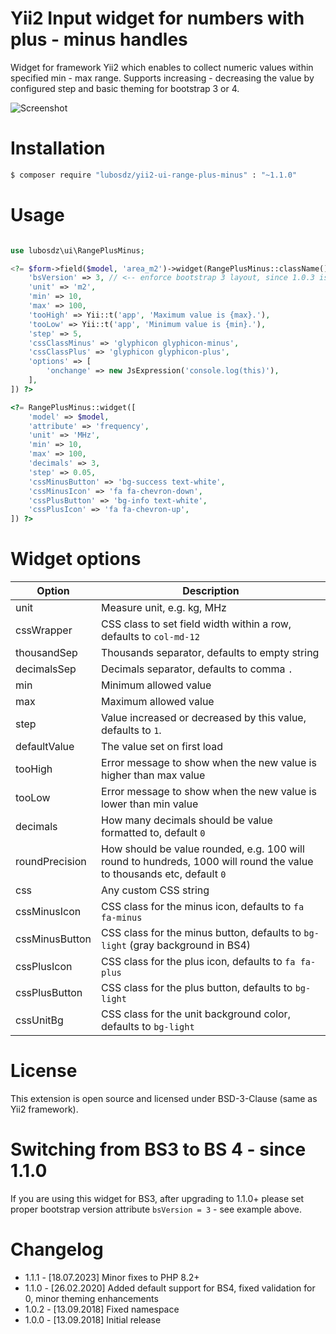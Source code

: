 Yii2 Input widget for numbers with plus - minus handles
=======================================================

Widget for framework Yii2 which enables to collect numeric values within specified min - max range.
Supports increasing - decreasing the value by configured step and basic theming for bootstrap 3 or 4.

![Screenshot](https://static.synet.sk/screen-yii2-rangePlusMinus.gif)


Installation
============

```bash
$ composer require "lubosdz/yii2-ui-range-plus-minus" : "~1.1.0"
```

Usage
=====

```php

use lubosdz\ui\RangePlusMinus;

<?= $form->field($model, 'area_m2')->widget(RangePlusMinus::className(), [
	'bsVersion' => 3, // <-- enforce bootstrap 3 layout, since 1.0.3 is default BS4
	'unit' => 'm2',
	'min' => 10,
	'max' => 100,
	'tooHigh' => Yii::t('app', 'Maximum value is {max}.'),
	'tooLow' => Yii::t('app', 'Minimum value is {min}.'),
	'step' => 5,
	'cssClassMinus' => 'glyphicon glyphicon-minus',
	'cssClassPlus' => 'glyphicon glyphicon-plus',
	'options' => [
		'onchange' => new JsExpression('console.log(this)'),
	],
]) ?>

<?= RangePlusMinus::widget([
	'model' => $model,
	'attribute' => 'frequency',
	'unit' => 'MHz',
	'min' => 10,
	'max' => 100,
	'decimals' => 3,
	'step' => 0.05,
	'cssMinusButton' => 'bg-success text-white',
	'cssMinusIcon' => 'fa fa-chevron-down',
	'cssPlusButton' => 'bg-info text-white',
	'cssPlusIcon' => 'fa fa-chevron-up',
]) ?>

```

Widget options
==============

Option         |Description
---------------|---------------
unit           | Measure unit, e.g. kg, MHz
cssWrapper     | CSS class to set field width within a row, defaults to `col-md-12`
thousandSep    | Thousands separator, defaults to empty string
decimalsSep    | Decimals separator, defaults to comma `.`
min            | Minimum allowed value
max            | Maximum allowed value
step           | Value increased or decreased by this value, defaults to `1`.
defaultValue   | The value set on first load
tooHigh        | Error message to show when the new value is higher than max value
tooLow         | Error message to show when the new value is lower than min value
decimals       | How many decimals should be value formatted to, default `0`
roundPrecision | How should be value rounded, e.g. 100 will round to hundreds, 1000 will round the value to thousands etc, default `0`
css            | Any custom CSS string
cssMinusIcon   | CSS class for the minus icon, defaults to `fa fa-minus`
cssMinusButton | CSS class for the minus button, defaults to `bg-light` (gray background in BS4)
cssPlusIcon    | CSS class for the plus icon, defaults to `fa fa-plus`
cssPlusButton  | CSS class for the plus button, defaults to `bg-light`
cssUnitBg      | CSS class for the unit background color, defaults to `bg-light`


License
=======

This extension is open source and licensed under BSD-3-Clause (same as Yii2 framework).


Switching from BS3 to BS 4 - since 1.1.0
========================================

If you are using this widget for BS3, after upgrading to 1.1.0+ please set proper bootstrap version attribute `bsVersion = 3` - see example above.


Changelog
=======

* 1.1.1 - [18.07.2023] Minor fixes to PHP 8.2+
* 1.1.0 - [26.02.2020] Added default support for BS4, fixed validation for 0, minor theming enhancements
* 1.0.2 - [13.09.2018] Fixed namespace
* 1.0.0 - [13.09.2018] Initial release
